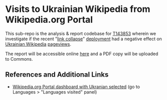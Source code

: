 # Visits to Ukrainian Wikipedia from Wikipedia.org Portal

This sub-repo is the analysis & report codebase for [T143853](https://phabricator.wikimedia.org/T143853) wherein we investigate if the recent "[link collapse](https://www.mediawiki.org/wiki/Wikipedia.org_updated_page_layout)" [deployment](https://phabricator.wikimedia.org/T140153) had a negative effect on [Ukrainian Wikipedia](https://uk.wikipedia.org/wiki/%D0%93%D0%BE%D0%BB%D0%BE%D0%B2%D0%BD%D0%B0_%D1%81%D1%82%D0%BE%D1%80%D1%96%D0%BD%D0%BA%D0%B0) [pageviews](https://tools.wmflabs.org/siteviews/?platform=all-access&source=pageviews&agent=user&range=latest-90&sites=uk.wikipedia.org).

The report will be accessible online [here](wikimedia-research.github.io/Discovery-Research-Portal/ukrainian/) and a PDF copy will be uploaded to Commons.

## References and Additional Links

- [Wikipedia.org Portal dashboard with Ukranian selected](http://discovery.wmflabs.org/portal/?s_enwiki=T&smoothing_pageviews=global&ss-net-opt-websocket=T&ss-net-opt-iframe-eventsource=T&s_type=count&lv_response=users&smoothing_browser_breakdown=global&smoothing_country_breakdown=global&ss-net-opt-iframe-xhr-polling=T&ss-net-opt-xdr-streaming=T&browser_order=growth&lv_languages=Ukrainian&group_browsers=F&hide_more_than_15=F&browser_grouping=family&smoothing_first_visit=global&lv_sort=alphabet_az&pageview_logscale=F&smoothing_dwelltime=global&s_response=clicks&s_logscale=F&lv_combine=F&smoothing_most_common=global&smoothing_action_breakdown=global&ss-net-opt-jsonp-polling=T&ss-net-opt-xhr-polling=T&smoothing_referer_summary=global&smoothing_search_engines=global&smoothing_global=day&hide_less_than_5=F&lv_type=count&ss-net-opt-iframe-htmlfile=T&smoothing_lv=global&ss-net-opt-xhr-streaming=T&smoothing_summary=global&browser_filter=&group_us_regions=F&lv_logscale=F&smoothing_clickthrough_rate=global&ss-net-opt-xdr-polling=T) (go to Languages > "Languages visited" panel)
